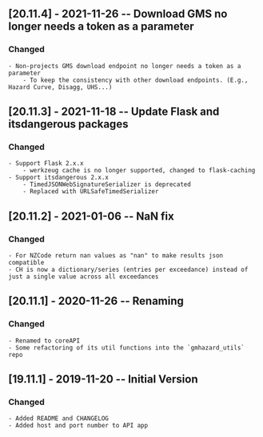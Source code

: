 ## [20.11.4] - 2021-11-26 -- Download GMS no longer needs a token as a parameter
### Changed
    - Non-projects GMS download endpoint no longer needs a token as a parameter
        - To keep the consistency with other download endpoints. (E.g., Hazard Curve, Disagg, UHS...)
## [20.11.3] - 2021-11-18 -- Update Flask and itsdangerous packages
### Changed
    - Support Flask 2.x.x
        - werkzeug cache is no longer supported, changed to flask-caching
    - Support itsdangerous 2.x.x
        - TimedJSONWebSignatureSerializer is deprecated
        - Replaced with URLSafeTimedSerializer
## [20.11.2] - 2021-01-06 -- NaN fix
### Changed
	- For NZCode return nan values as "nan" to make results json compatible
    - CH is now a dictionary/series (entries per exceedance) instead of just a single value across all exceedances

## [20.11.1] - 2020-11-26 -- Renaming
### Changed
    - Renamed to coreAPI 
	- Some refactoring of its util functions into the `gmhazard_utils` repo

## [19.11.1] - 2019-11-20 -- Initial Version
### Changed
    - Added README and CHANGELOG
    - Added host and port number to API app
